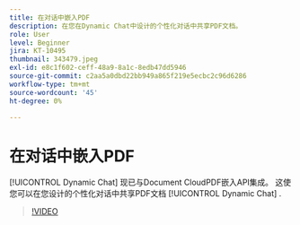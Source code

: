 ```yaml
---
title: 在对话中嵌入PDF
description: 在您在Dynamic Chat中设计的个性化对话中共享PDF文档。
role: User
level: Beginner
jira: KT-10495
thumbnail: 343479.jpeg
exl-id: e8c1f602-ceff-48a9-8a1c-8edb47dd5946
source-git-commit: c2aa5a0dbd22bb949a865f219e5ecbc2c96d6286
workflow-type: tm+mt
source-wordcount: '45'
ht-degree: 0%

---
```


# 在对话中嵌入PDF

[!UICONTROL Dynamic Chat]  现已与Document CloudPDF嵌入API集成。 这使您可以在您设计的个性化对话中共享PDF文档 [!UICONTROL Dynamic Chat] .

>[!VIDEO](https://video.tv.adobe.com/v/343479/?quality=12&learn=on)
